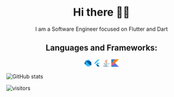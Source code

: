 
<h1 align='center'>Hi there 👋🏾</h1>

<p align='center'>I am a Software Engineer focused on Flutter and Dart</p>

<h2 align="center">Languages and Frameworks: </h2>
<p align='center'>
<code><img height="20" src="https://raw.githubusercontent.com/github/explore/80688e429a7d4ef2fca1e82350fe8e3517d3494d/topics/dart/dart.png"></code>
<code><img height="20" src="https://raw.githubusercontent.com/github/explore/80688e429a7d4ef2fca1e82350fe8e3517d3494d/topics/flutter/flutter.png"></code>
<code><img height="20" src="https://raw.githubusercontent.com/github/explore/80688e429a7d4ef2fca1e82350fe8e3517d3494d/topics/java/java.png"></code>
<code><img height="20" src="https://raw.githubusercontent.com/github/explore/80688e429a7d4ef2fca1e82350fe8e3517d3494d/topics/kotlin/kotlin.png"></code>
</p>

![GitHub stats](https://github-readme-stats.vercel.app/api?username=snwagbata&show_icons=true)

![visitors](https://visitor-badge.glitch.me/badge?page_id=snwagbata.snwagbata) 

